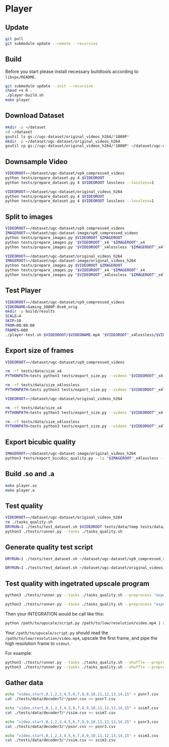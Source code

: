 # Player

## Update

```sh
git pull
git submodule update --remote --recursive
```

## Build

Before you start please install necessary buildtools according to `libvpx/README`.

```sh
git submodule update --init --recursive
chmod +x R .
./player-build.sh
make player
```

## Download Dataset

```sh
mkdir -p ~/dataset
cd ~/dataset
gsutil ls gs://ugc-dataset/original_videos_h264/*1080P*
mkdir -p ~/dataset/ugc-dataset/original_videos_h264
gsutil cp gs://ugc-dataset/original_videos_h264/*1080P* ~/dataset/ugc-dataset/original_videos_h264
```

## Downsample Video

```sh
VIDEOROOT=~/dataset/ugc-dataset/vp9_compressed_videos
python tests/prepare_dataset.py 4 $VIDEOROOT
python tests/prepare_dataset.py 4 $VIDEOROOT lossless --lossless=1
```

```sh
VIDEOROOT=~/dataset/ugc-dataset/original_videos_h264
python tests/prepare_dataset.py 4 $VIDEOROOT
python tests/prepare_dataset.py 4 $VIDEOROOT lossless --lossless=1
```

## Split to images

```sh
VIDEOROOT=~/dataset/ugc-dataset/vp9_compressed_videos
IMAGEROOT=~/dataset/ugc-dataset-image/vp9_compressed_videos
python tests/prepare_images.py $VIDEOROOT $IMAGEROOT
python tests/prepare_images.py "$VIDEOROOT"_x4 "$IMAGEROOT"_x4
python tests/prepare_images.py "$VIDEOROOT"_x4lossless "$IMAGEROOT"_x4lossless
```

```sh
VIDEOROOT=~/dataset/ugc-dataset/original_videos_h264
IMAGEROOT=~/dataset/ugc-dataset-image/original_videos_h264
python tests/prepare_images.py $VIDEOROOT $IMAGEROOT
python tests/prepare_images.py "$VIDEOROOT"_x4 "$IMAGEROOT"_x4
python tests/prepare_images.py "$VIDEOROOT"_x4lossless "$IMAGEROOT"_x4lossless
```

## Test Player

```sh
VIDEOROOT=~/dataset/ugc-dataset/vp9_compressed_videos
VIDEONAME=Gaming_1080P-0ce6_orig
mkdir -p build/results
SCALE=4
SKIP=10
FROM=00:00:00
FRAMES=600
./player-test.sh $VIDEOROOT/$VIDEONAME.mp4 "$VIDEOROOT"_x4lossless/$VIDEONAME.ivf build/results/$VIDEONAME.mp4 $SCALE $SKIP $FROM $FRAMES
```

## Export size of frames

```sh
VIDEOROOT=~/dataset/ugc-dataset/vp9_compressed_videos

rm -rf tests/data/size_x4
PYTHONPATH=tests python3 tests/export_size.py --videos "$VIDEOROOT"_x4 --datadir tests/data/size_x4

rm -rf tests/data/size_x4lossless
PYTHONPATH=tests python3 tests/export_size.py --videos "$VIDEOROOT"_x4lossless --datadir tests/data/size_x4lossless
```

```sh
VIDEOROOT=~/dataset/ugc-dataset/original_videos_h264

rm -rf tests/data/size_x4
PYTHONPATH=tests python3 tests/export_size.py --videos "$VIDEOROOT"_x4 --datadir tests/data/size_x4

rm -rf tests/data/size_x4lossless
PYTHONPATH=tests python3 tests/export_size.py --videos "$VIDEOROOT"_x4lossless --datadir tests/data/size_x4lossless
```

## Export bicubic quality

```sh
IMAGEROOT=~/dataset/ugc-dataset-image/original_videos_h264
python3 tests/export_bicubic_quality.py --lq "$IMAGEROOT"_x4lossless --gt "$IMAGEROOT" --datadir tests/data/bicubic_x4lossless
```

## Build .so and .a

```sh
make player.so
make player.a
```

## Test quality

```sh
VIDEOROOT=~/dataset/ugc-dataset/original_videos_h264
rm ./tasks_quality.sh
DRYRUN=1 ./tests/test_dataset.sh $VIDEOROOT tests/data/temp tests/data/temp 4 16 > ./tasks_quality.sh
python3 ./tests/runner.py --tasks ./tasks_quality.sh
```

## Generate quality test script

```sh
DRYRUN=1 ./tests/test_dataset.sh ~/dataset/ugc-dataset/vp9_compressed_videos tests/data/temp tests/data/temp 4 16 > ./tasks_quality.sh
```

```sh
DRYRUN=1 ./tests/test_dataset.sh ~/dataset/ugc-dataset/original_videos_h264 tests/data/temp tests/data/temp 4 16 > ./tasks_quality.sh
```

## Test quality with ingetrated upscale program

```sh
python3 ./tests/runner.py --tasks ./tasks_quality.sh --preprocess "export INTEGRATION='python ./tests/integrate_sr.py ~/dataset/ugc-dataset-image/vp9_compressed_videos'"
```

```sh
python3 ./tests/runner.py --tasks ./tasks_quality.sh --preprocess "export INTEGRATION='python ./tests/integrate_sr.py ~/dataset/ugc-dataset-image/original_videos_h264'"
```

Then your INTEGRATION would be call like this:

```sh
python /path/to/upscale/script.py /path/to/low/resolution/video.mp4 | some other operation
```

Your `/path/to/upscale/script.py` should read the `/path/to/low/resolution/video.mp4`, upscale the first frame, and pipe the high resolution frame to `stdout`.

For example:

```sh
python3 ./tests/runner.py --tasks ./tasks_quality.sh --shuffle --preprocess "export INTEGRATION='python ./tests/integrate_sr_rgb.py ~/FrogSR_train/tmp/vrt_test/7' && export NAME=decoder7" --devices 0,1,2,3,0,1,2,3,0,1,2,3,0,1,2,3,0,1,2,3,0,1,2,3,0,1,2,3,0,1,2,3
python3 ./tests/runner.py --tasks ./tasks_quality.sh --shuffle --preprocess "export INTEGRATION='python ./tests/integrate_sr_rgb.py ~/FrogSR_train/tmp/vrt_test/3' && export NAME=decoder3" --devices 4,5,6,7,4,5,6,7,4,5,6,7,4,5,6,7,4,5,6,7,4,5,6,7,4,5,6,7,4,5,6,7
```

## Gather data

```sh
echo "video,start,0,1,2,3,4,5,6,7,8,9,10,11,12,13,14,15" > psnr7.csv
cat ./tests/data/decoder7/*/psnr.csv >> psnr7.csv

echo "video,start,0,1,2,3,4,5,6,7,8,9,10,11,12,13,14,15" > ssim7.csv
cat ./tests/data/decoder7/*/ssim.csv >> ssim7.csv

echo "video,start,0,1,2,3,4,5,6,7,8,9,10,11,12,13,14,15" > psnr3.csv
cat ./tests/data/decoder3/*/psnr.csv >> psnr3.csv

echo "video,start,0,1,2,3,4,5,6,7,8,9,10,11,12,13,14,15" > ssim3.csv
cat ./tests/data/decoder3/*/ssim.csv >> ssim3.csv
```
